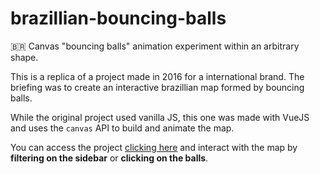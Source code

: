 # brazillian-bouncing-balls
🇧🇷 Canvas "bouncing balls" animation experiment within an arbitrary shape.

This is a replica of a project made in 2016 for a international brand.
The briefing was to create an interactive brazillian map formed by bouncing balls.

While the original project used vanilla JS, this one was made with VueJS and uses the `canvas` API to build and animate the map.

You can access the project [clicking here](https://filipemerker.github.io/brazillian-bouncing-balls/) and interact with the map by **filtering on the sidebar** or **clicking on the balls**.
